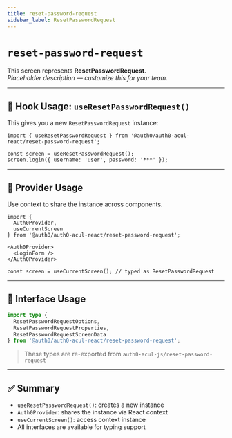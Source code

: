 ```yaml
---
title: reset-password-request
sidebar_label: ResetPasswordRequest
---
```


# `reset-password-request`

This screen represents **ResetPasswordRequest**.  
_Placeholder description — customize this for your team._

---

## 🔹 Hook Usage: `useResetPasswordRequest()`

This gives you a new `ResetPasswordRequest` instance:

```tsx
import { useResetPasswordRequest } from '@auth0/auth0-acul-react/reset-password-request';

const screen = useResetPasswordRequest();
screen.login({ username: 'user', password: '***' });
```

---

## 🔹 Provider Usage

Use context to share the instance across components.

```tsx
import {
  Auth0Provider,
  useCurrentScreen
} from '@auth0/auth0-acul-react/reset-password-request';

<Auth0Provider>
  <LoginForm />
</Auth0Provider>
```

```tsx
const screen = useCurrentScreen(); // typed as ResetPasswordRequest
```

---

## 🔹 Interface Usage

```ts
import type {
  ResetPasswordRequestOptions,
  ResetPasswordRequestProperties,
  ResetPasswordRequestScreenData
} from '@auth0/auth0-acul-react/reset-password-request';
```

> These types are re-exported from `auth0-acul-js/reset-password-request`

---

## ✅ Summary

- `useResetPasswordRequest()`: creates a new instance
- `Auth0Provider`: shares the instance via React context
- `useCurrentScreen()`: access context instance
- All interfaces are available for typing support
